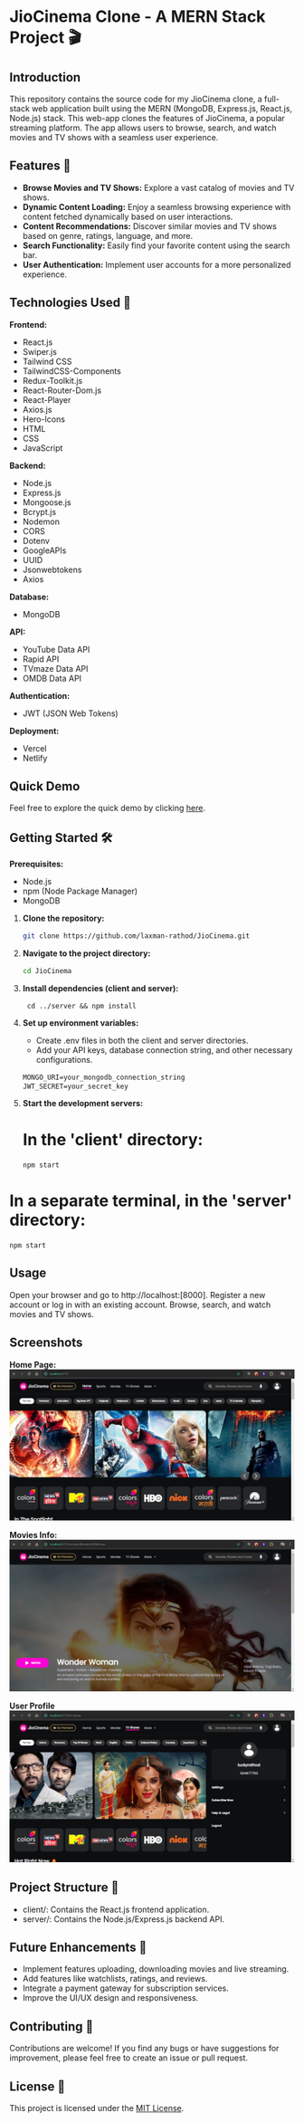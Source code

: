 # JioCinema Clone - A MERN Stack Project 🎬

## Introduction

This repository contains the source code for my JioCinema clone, a full-stack web application built using the MERN (MongoDB, Express.js, React.js, Node.js) stack.
This web-app clones the features of JioCinema, a popular streaming platform. The app allows users to browse, search, and watch movies and TV shows with a seamless user experience.

## Features 🌟

- **Browse Movies and TV Shows:** Explore a vast catalog of movies and TV shows.
- **Dynamic Content Loading:** Enjoy a seamless browsing experience with content fetched dynamically based on user interactions.
- **Content Recommendations:** Discover similar movies and TV shows based on genre, ratings, language, and more.
- **Search Functionality:** Easily find your favorite content using the search bar.
- **User Authentication:** Implement user accounts for a more personalized experience.

## Technologies Used 🚀

**Frontend:**

- React.js
- Swiper.js
- Tailwind CSS
- TailwindCSS-Components
- Redux-Toolkit.js
- React-Router-Dom.js
- React-Player
- Axios.js
- Hero-Icons
- HTML
- CSS
- JavaScript

**Backend:**

- Node.js
- Express.js
- Mongoose.js
- Bcrypt.js
- Nodemon
- CORS
- Dotenv
- GoogleAPIs
- UUID
- Jsonwebtokens
- Axios

**Database:**

- MongoDB

**API:**

- YouTube Data API
- Rapid API
- TVmaze Data API
- OMDB Data API

**Authentication:**

- JWT (JSON Web Tokens)

**Deployment:**

- Vercel
- Netlify

## Quick Demo

Feel free to explore the quick demo by clicking [here](https://jiocinema-app-clone.vercel.app).

## Getting Started 🛠️

**Prerequisites:**

- Node.js
- npm (Node Package Manager)
- MongoDB

1. **Clone the repository:**

   ```bash
   git clone https://github.com/laxman-rathod/JioCinema.git

   ```

2. **Navigate to the project directory:**

   ```bash
   cd JioCinema

   ```

3. **Install dependencies (client and server):**

   ```cd client && npm install
    cd ../server && npm install

   ```

4. **Set up environment variables:**

   - Create .env files in both the client and server directories.
   - Add your API keys, database connection string, and other necessary configurations.

   ```
   MONGO_URI=your_mongodb_connection_string
   JWT_SECRET=your_secret_key

   ```

5. **Start the development servers:**

   # In the 'client' directory:

   ```
   npm start
   ```

# In a separate terminal, in the 'server' directory:

```
npm start
```

## Usage

Open your browser and go to http://localhost:[8000].
Register a new account or log in with an existing account.
Browse, search, and watch movies and TV shows.

## Screenshots

**Home Page:**
![Screenshot (1)](images/home_page.png)

**Movies Info:**
![Screenshot (2)](images/movie_info.png)

**User Profile**
![Screenshot (3)](images/user_profile.png)

## Project Structure 📂

- client/: Contains the React.js frontend application.
- server/: Contains the Node.js/Express.js backend API.

## Future Enhancements 🚀

- Implement features uploading, downloading movies and live streaming.
- Add features like watchlists, ratings, and reviews.
- Integrate a payment gateway for subscription services.
- Improve the UI/UX design and responsiveness.

## Contributing 🤝

Contributions are welcome! If you find any bugs or have suggestions for improvement, please feel free to create an issue or pull request.

## License 📝

This project is licensed under the [MIT License](LICENSE).
